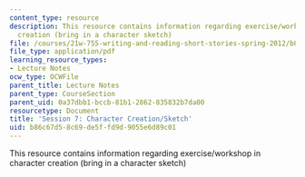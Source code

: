 ```yaml
---
content_type: resource
description: This resource contains information regarding exercise/workshop in character
  creation (bring in a character sketch)
file: /courses/21w-755-writing-and-reading-short-stories-spring-2012/b86c67d58c69de5ffd9d9055e6d89c01_MIT21W_755S12_ses7_sketch.pdf
file_type: application/pdf
learning_resource_types:
- Lecture Notes
ocw_type: OCWFile
parent_title: Lecture Notes
parent_type: CourseSection
parent_uid: 0a37dbb1-bccb-81b1-2862-835832b7da00
resourcetype: Document
title: 'Session 7: Character Creation/Sketch'
uid: b86c67d5-8c69-de5f-fd9d-9055e6d89c01
---
```

This resource contains information regarding exercise/workshop in character creation (bring in a character sketch)

